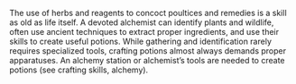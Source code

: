 The use of herbs and reagents to concoct poultices and remedies is a skill as old as life itself. A devoted alchemist can identify plants and wildlife, often use ancient techniques to extract proper ingredients, and use their skills to create useful potions. While gathering and identification rarely requires specialized tools, crafting potions almost always demands proper apparatuses. An alchemy station or alchemist’s tools are needed to create potions (see crafting skills, alchemy).